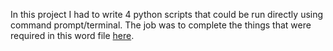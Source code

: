 In this project I had to write 4 python scripts that could be run directly using command prompt/terminal. The job was to complete the things that were required in this word file [here](https://github.com/OsamaKhan65/Projects-for-clients/blob/main/Yelp%20Dataset/Instructions.docx). 

